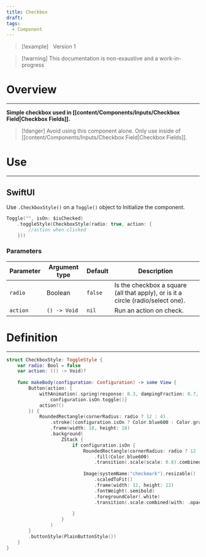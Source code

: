 ```yaml
---
title: Checkbox
draft: 
tags:
  - Component
---
```

> [!example] &nbsp;&nbsp;Version 1

> [!warning] This documentation is non-exaustive and a work-in-progress

# Overview
---

**Simple checkbox used in [[content/Components/Inputs/Checkbox Field|Checkbox Fields]].**

>[!danger] Avoid using this component alone. Only use inside of [[content/Components/Inputs/Checkbox Field|Checkbox Fields]]. 
# Use
---
## SwiftUI

Use `.CheckboxStyle()` on a `Toggle()` object to Initialize the component.

```swift
Toggle("", isOn: $isChecked)
	.toggleStyle(CheckboxStyle(radio: true, action: {
		//action when clicked
	}))
```
### Parameters

| Parameter | Argument type | Default | Description                                                                      |
| --------- | ------------- | ------- | -------------------------------------------------------------------------------- |
| `radio`   | Boolean       | `false` | Is the checkbox a square (all that apply), or is it a circle (radio/select one). |
| `action`  | `() -> Void`  | `nil`   | Run an action on check.                                                          |

# Definition
---
```swift title="GlobalStyles.swift"
struct CheckboxStyle: ToggleStyle {
    var radio: Bool = false
    var action: (() -> Void)?
    
    func makeBody(configuration: Configuration) -> some View {
        Button(action: {
            withAnimation(.spring(response: 0.3, dampingFraction: 0.7, blendDuration: 0.05)) {
                configuration.isOn.toggle()}
            action?()
        }) {
            RoundedRectangle(cornerRadius: radio ? 12 : 4)
                .stroke((configuration.isOn ? Color.blue600 : Color.gray500), lineWidth: 2).transition(.scale(scale: 0.8).combined(with: .opacity))
                .frame(width: 18, height: 18)
                .background(
                    ZStack {
                        if configuration.isOn {
                            RoundedRectangle(cornerRadius: radio ? 12 : 4)
                                .fill(Color.blue600)
                                .transition(.scale(scale: 0.8).combined(with: .opacity))
                            
                            Image(systemName:"checkmark").resizable()
                                .scaledToFit()
                                .frame(width: 12, height: 12)
                                .fontWeight(.semibold)
                                .foregroundColor(.white)
                                .transition(.scale.combined(with: .opacity))
                                
                        }
                    }
                )
        }
        .buttonStyle(PlainButtonStyle())
    }
}
```
